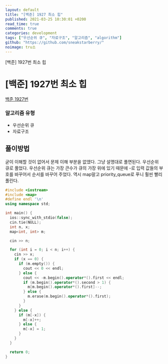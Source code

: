 ```yaml
---
layout: default
title: "[백준] 1927 최소 힙"
published: 2021-03-25 10:30:01 +0200
read_time: true
comments: true
categories: development
tags: ["우선순위 큐", "자료구조", "알고리즘", "algorithm"]
github: "https://github.com/sneakstarberry/"
noimage: tru소
---
```


[백준] 1927번 최소 힙

<!--more-->

# [백준] 1927번 최소 힙

[백준 1927번 ](https://www.acmicpc.net/problem/1927)

### 알고리즘 유형

- 우선순위 큐
- 자료구조

## 풀이방법

굳이 이해할 것이 없어서 문제 이해 부분을 없앴다. 그냥 설명대로 풀면된다. 우선순위 큐로 풀었다. 우선순위 큐는 가장 큰수가 큐의 가장 위에 있기 때문에 -로 입력 값들의 부호를 바꾸어서 순서를 바꾸어 주었다. 역시 map말고 priority_queue로 푸니 훨씬 빨리 풀린다.

```c++
#include <iostream>
#include <map>
#define endl '\n'
using namespace std;

int main() {
  ios::sync_with_stdio(false);
  cin.tie(NULL);
  int n, x;
  map<int, int> m;

  cin >> n;

  for (int i = 0; i < n; i++) {
    cin >> x;
    if (x == 0) {
      if (m.empty()) {
        cout << 0 << endl;
      } else {
        cout << -m.begin().operator*().first << endl;
        if (m.begin().operator*().second > 1) {
          m[m.begin().operator*().first]--;
        } else {
          m.erase(m.begin().operator*().first);
        }
      }
    } else {
      if (m[-x]) {
        m[-x]++;
      } else {
        m[-x] = 1;
      }
    }
  }

  return 0;
}
```
